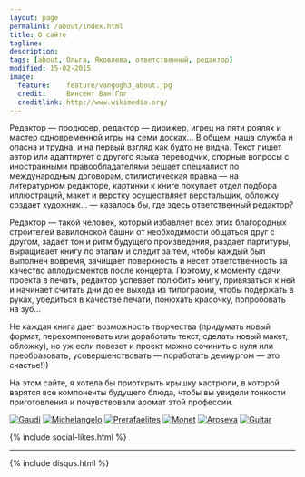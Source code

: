 ```yaml
---
layout: page
permalink: /about/index.html
title: О сайте
tagline: 
description:
tags: [about, Ольга, Яковлева, ответственный, редактор]
modified: 15-02-2015
image:
  feature:    feature/vangogh3_about.jpg
  credit:     Винсент Ван Гог
  creditlink: http://www.wikimedia.org/
---
```


Редактор — продюсер, редактор — дирижер, игрец на пяти роялях и мастер 
одновременной игры на семи досках... В общем, наша служба и опасна и трудна, 
и на первый взгляд как будто не видна. Текст пишет автор или адаптирует 
с другого языка переводчик, спорные вопросы с иностранными правообладателями 
решает специалист по международным договорам, стилистическая правка — на 
литературном редакторе, картинки к книге покупает отдел подбора иллюстраций, 
макет и верстку осуществляет верстальщик, обложку создает художник... — 
казалось бы, где здесь ответственный редактор?

Редактор — такой человек, который избавляет всех этих благородных строителей 
вавилонской башни от необходимости общаться друг с другом, задает тон и ритм 
будущего произведения, раздает партитуры, выращивает книгу по этапам и следит 
за тем, чтобы каждый был выполнен вовремя, зачищает поверхность и несет 
ответственность за качество аплодисментов после концерта. Поэтому, к моменту 
сдачи проекта в печать, редактор успевает полюбить книгу, привязаться к ней 
и начинает считать дни до ее выхода из типографии, чтобы подержать в руках, 
убедиться в качестве печати, понюхать красочку, попробовать на зуб...

Не каждая книга дает возможность творчества (придумать новый формат, 
перекомпоновать или доработать текст, сделать новый макет, обложку), но уж если 
повезет  и проект можно сочинить с нуля или преобразовать, усовершенствовать —
поработать демиургом — это счастье!)) 

На этом сайте, я хотела бы приоткрыть крышку кастрюли, в которой варятся все 
компоненты будущего блюда, чтобы вы увидели тонкости приготовления и 
почувствовали аромат этой профессии.

<!-- https://github.com/ionelmc/jquery-gp-gallery -->
<div class="pictures">
	<a href="{{ site.url }}/articles/gaudi/"><img title="Gaudi" src="{{ site.url }}/images/books-portrait/2014-Gaudi.jpg" /></a>
	<a href="{{ site.url }}/articles/michelangelo/"><img title="Michelangelo" src="{{ site.url }}/images/books-portrait/2013-Michelangelo.jpg" /></a>
	<a href="{{ site.url }}/articles/prerafaelites/"><img title="Prerafaelites" src="{{ site.url }}/images/books-portrait/2013-Prerafaelites.jpg" /></a>
	<a href="{{ site.url }}/articles/monet/"><img title="Monet" src="{{ site.url }}/images/books-portrait/2013-Monet.jpg" /></a>
	<a href="{{ site.url }}/articles/aroseva/"><img title="Aroseva" src="{{ site.url }}/images/books-others/2014-Aroseva.jpg" /></a>
	<a href="{{ site.url }}/articles/guitar/"><img title="Guitar" src="{{ site.url }}/images/books-others/2014-Capone1.jpg" /></a>
</div>

{% include social-likes.html %}<hr>
{% include disqus.html %}
